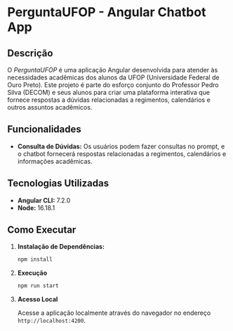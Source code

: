 # **PerguntaUFOP - Angular Chatbot App**

## Descrição

O *PerguntaUFOP* é uma aplicação Angular desenvolvida para atender às necessidades acadêmicas dos alunos da UFOP (Universidade Federal de Ouro Preto). Este projeto é parte do esforço conjunto do Professor Pedro Silva (DECOM) e seus alunos para criar uma plataforma interativa que fornece respostas a dúvidas relacionadas a regimentos, calendários e outros assuntos acadêmicos.

## Funcionalidades

- **Consulta de Dúvidas:** Os usuários podem fazer consultas no prompt, e o chatbot fornecerá respostas relacionadas a regimentos, calendários e informações acadêmicas.

## Tecnologias Utilizadas

- **Angular CLI:** 7.2.0
- **Node:** 16.18.1

## Como Executar

1. **Instalação de Dependências:**
   ```bash
   npm install
2. **Execução**
   ```bash
   npm run start
3. **Acesso Local**
   
   Acesse a aplicação localmente através do navegador no endereço `http://localhost:4200`.
